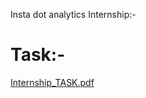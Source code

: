 Insta dot analytics Internship:-
# Task:-
[Internship_TASK.pdf](https://github.com/user-attachments/files/18912449/Internship_TASK.pdf)
